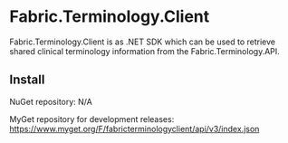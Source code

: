 # Fabric.Terminology.Client
Fabric.Terminology.Client is as .NET SDK which can be used to retrieve shared clinical terminology information from the Fabric.Terminology.API.


## Install

NuGet repository: N/A 

MyGet repository for development releases:
https://www.myget.org/F/fabricterminologyclient/api/v3/index.json

